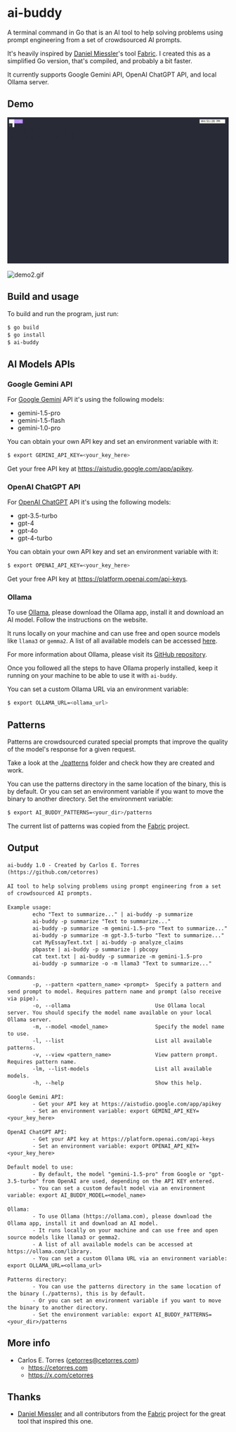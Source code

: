 # ai-buddy

A terminal command in Go that is an AI tool to help solving problems using prompt engineering from a set of crowdsourced AI prompts.

It's heavily inspired by [Daniel Miessler](https://github.com/danielmiessler)'s tool [Fabric](https://github.com/danielmiessler/fabric). I created this as a simplified Go version, that's compiled, and probably a bit faster.

It currently supports Google Gemini API, OpenAI ChatGPT API, and local Ollama server.

## Demo

![demo1.gif](./demo1.gif)

![demo2.gif](./demo2.gif)

## Build and usage

To build and run the program, just run:

```sh
$ go build
$ go install
$ ai-buddy
```

## AI Models APIs

### Google Gemini API

For [Google Gemini](https://gemini.google.com/app) API it's using the following models:

- gemini-1.5-pro
- gemini-1.5-flash
- gemini-1.0-pro

You can obtain your own API key and set an environment variable with it:

```sh
$ export GEMINI_API_KEY=<your_key_here>
```

Get your free API key at <https://aistudio.google.com/app/apikey>.

### OpenAI ChatGPT API

For [OpenAI ChatGPT](https://chat.openai.com/) API it's using the following models:

- gpt-3.5-turbo
- gpt-4
- gpt-4o
- gpt-4-turbo

You can obtain your own API key and set an environment variable with it:

```sh
$ export OPENAI_API_KEY=<your_key_here>
```

Get your free API key at <https://platform.openai.com/api-keys>.

### Ollama

To use [Ollama](https://ollama.com), please download the Ollama app, install it and download an AI model. Follow the instructions on the website.

It runs locally on your machine and can use free and open source models like `llama3` or `gemma2`. A list of all available models can be accessed [here](https://ollama.com/library).

For more information about Ollama, please visit its [GitHub repository](https://github.com/ollama/ollama).

Once you followed all the steps to have Ollama properly installed, keep it running on your machine to be able to use it with `ai-buddy`.

You can set a custom Ollama URL via an environment variable:

```sh
$ export OLLAMA_URL=<ollama_url>
```

## Patterns

Patterns are crowdsourced curated special prompts that improve the quality of the model's response for a given request.

Take a look at the [./patterns](./patterns/) folder and check how they are created and work.

You can use the patterns directory in the same location of the binary, this is by default. Or you can set an environment variable if you want to move the binary to another directory. Set the environment variable: 

```sh
$ export AI_BUDDY_PATTERNS=<your_dir>/patterns
```

The current list of patterns was copied from the [Fabric](https://github.com/danielmiessler/fabric) project.

## Output

```
ai-buddy 1.0 - Created by Carlos E. Torres (https://github.com/cetorres)

AI tool to help solving problems using prompt engineering from a set of crowdsourced AI prompts.

Example usage:
        echo "Text to summarize..." | ai-buddy -p summarize
        ai-buddy -p summarize "Text to summarize..."
        ai-buddy -p summarize -m gemini-1.5-pro "Text to summarize..."
        ai-buddy -p summarize -m gpt-3.5-turbo "Text to summarize..."
        cat MyEssayText.txt | ai-buddy -p analyze_claims
        pbpaste | ai-buddy -p summarize | pbcopy
        cat text.txt | ai-buddy -p summarize -m gemini-1.5-pro
        ai-buddy -p summarize -o -m llama3 "Text to summarize..."

Commands:
        -p, --pattern <pattern_name> <prompt>  Specify a pattern and send prompt to model. Requires pattern name and prompt (also receive via pipe).
        -o, --ollama                           Use Ollama local server. You should specify the model name available on your local Ollama server.
        -m, --model <model_name>               Specify the model name to use.
        -l, --list                             List all available patterns.
        -v, --view <pattern_name>              View pattern prompt. Requires pattern name.
        -lm, --list-models                     List all available models.
        -h, --help                             Show this help.

Google Gemini API:
        - Get your API key at https://aistudio.google.com/app/apikey
        - Set an environment variable: export GEMINI_API_KEY=<your_key_here>

OpenAI ChatGPT API:
        - Get your API key at https://platform.openai.com/api-keys
        - Set an environment variable: export OPENAI_API_KEY=<your_key_here>

Default model to use:
        - By default, the model "gemini-1.5-pro" from Google or "gpt-3.5-turbo" from OpenAI are used, depending on the API KEY entered.
        - You can set a custom default model via an environment variable: export AI_BUDDY_MODEL=<model_name>

Ollama:
        - To use Ollama (https://ollama.com), please download the Ollama app, install it and download an AI model.
        - It runs locally on your machine and can use free and open source models like llama3 or gemma2.
        - A list of all available models can be accessed at https://ollama.com/library.
        - You can set a custom Ollama URL via an environment variable: export OLLAMA_URL=<ollama_url>

Patterns directory:
        - You can use the patterns directory in the same location of the binary (./patterns), this is by default.
        - Or you can set an environment variable if you want to move the binary to another directory.
        - Set the environment variable: export AI_BUDDY_PATTERNS=<your_dir>/patterns
```

## More info

- Carlos E. Torres (<cetorres@cetorres.com>)
  - <https://cetorres.com>
  - <https://x.com/cetorres>

## Thanks

- [Daniel Miessler](https://github.com/danielmiessler) and all contributors from the [Fabric](https://github.com/danielmiessler/fabric) project for the great tool that inspired this one.

